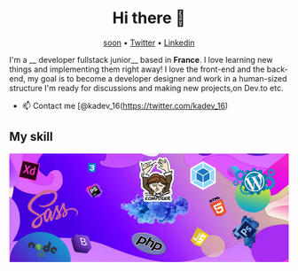 <h1 align="center">Hi there 👋</h1>

<p align="center">
  <a href="https://www.fr/">soon</a> •
  <a href="https://twitter.com/ka_dev16">Twitter</a> •
  <a href="https://www.linkedin.com/in/karim-a-a23816176">Linkedin</a>
</p>

I'm a __ developer fullstack junior__  based in __France__. I love learning new things and implementing them right away! I love the front-end and the back-end, my goal is to become a developer designer and work in a human-sized structure I'm ready for discussions and making new projects,on Dev.to etc.


* 📫 Contact me [@kadev_16(https://twitter.com/kadev_16)

## My skill
<p align="center">
  <img align="center" alt="Skills" src="https://github.com/kadev-oclock/kadev-oclock/blob/master/img/skills.png" />
</p>
